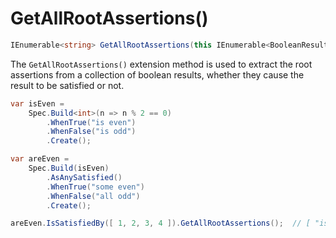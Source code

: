 ﻿# GetAllRootAssertions()

```csharp
IEnumerable<string> GetAllRootAssertions(this IEnumerable<BooleanResultBase> results)
```

The `GetAllRootAssertions()` extension method is used to extract the root assertions from a collection of boolean
results, whether they cause the result to be satisfied or not.

```csharp
var isEven = 
    Spec.Build<int>(n => n % 2 == 0)
        .WhenTrue("is even")
        .WhenFalse("is odd")
        .Create();

var areEven =
    Spec.Build(isEven)
        .AsAnySatisfied()
        .WhenTrue("some even")
        .WhenFalse("all odd")
        .Create();

areEven.IsSatisfiedBy([ 1, 2, 3, 4 ]).GetAllRootAssertions();  // [ "is even", "is odd" ]
```
